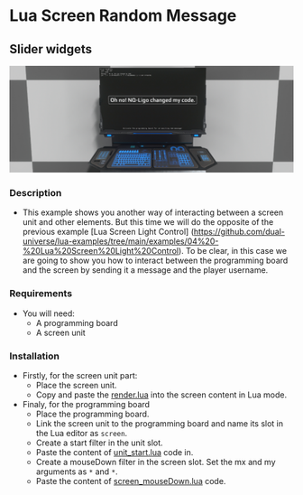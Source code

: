 # Lua Screen Random Message
## Slider widgets
![randomMessage](img/randomMessage.jpg)
### Description
- This example shows you another way of interacting between a screen unit and other elements. But this time we will do the opposite of the previous example [Lua Screen Light Control] (https://github.com/dual-universe/lua-examples/tree/main/examples/04%20-%20Lua%20Screen%20Light%20Control). To be clear, in this case we are going to show you how to interact between the programming board and the screen by sending it a message and the player username.

### Requirements
- You will need:
  - A programming board
  - A screen unit
### Installation
- Firstly, for the screen unit part:
  - Place the screen unit.
  - Copy and paste the [render.lua](render.lua) into the screen content in Lua mode.
- Finaly, for the programming board
  - Place the programming board.
  - Link the screen unit to the programming board and name its slot in the Lua editor as `screen`.
  - Create a start filter in the unit slot.
  - Paste the content of [unit_start.lua](unit_start.lua) code in.
  - Create a mouseDown filter in the screen slot. Set the mx and my arguments as `*` and `*`.
  - Paste the content of [screen_mouseDown.lua](screen_mouseDown.lua) code.

